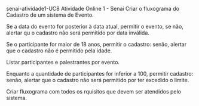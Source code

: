senai-atividade1-UC8
Atividade Online 1 - Senai Criar o fluxograma do Cadastro de um sistema de Evento.

Se a data do evento for posterior à data atual, permitir o evento, se não, alertar qu o cadastro não será permitido por data inválida.

Se o participante for maior de 18 anos, permitir o cadastro: senão, alertar que o cadastro não é permitido pela idade.

Listar participantes e palestrantes por evento.

Enquanto a quantidade de participantes for inferior a 100, permitir cadastro: senão, alertar que o cadastro não será permitido por ter excedido o limite.

Criar fluxograma com todos os rquisitos que devem ser atendidos pelo sistema.